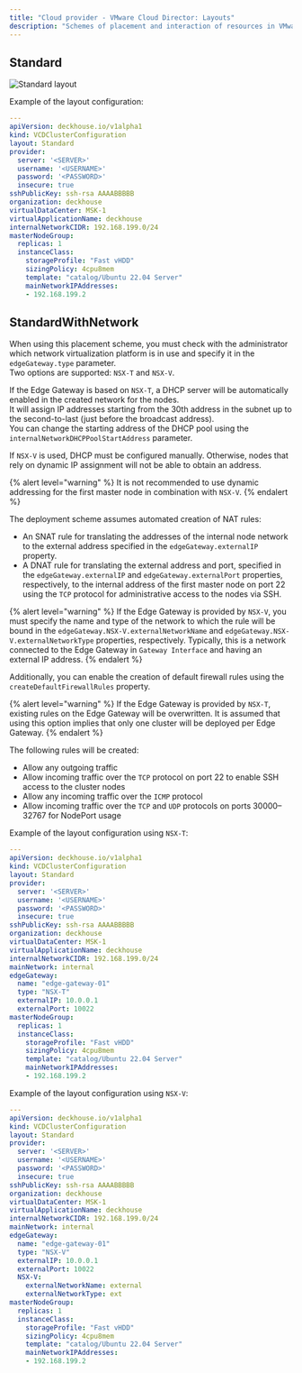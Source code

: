 ```yaml
---
title: "Cloud provider - VMware Cloud Director: Layouts"
description: "Schemes of placement and interaction of resources in VMware Cloud Director when working with the Deckhouse cloud provider."
---
```


## Standard

![Standard layout](../../images/cloud-provider-vcd/vcd-standard.png)
<!--- Source: https://www.figma.com/design/T3ycFB7P6vZIL359UJAm7g/%D0%98%D0%BA%D0%BE%D0%BD%D0%BA%D0%B8-%D0%B8-%D1%81%D1%85%D0%B5%D0%BC%D1%8B?node-id=995-11247&t=IvETjbByf1MSQzcm-0 --->

Example of the layout configuration:

```yaml
---
apiVersion: deckhouse.io/v1alpha1
kind: VCDClusterConfiguration
layout: Standard
provider:
  server: '<SERVER>'
  username: '<USERNAME>'
  password: '<PASSWORD>'
  insecure: true
sshPublicKey: ssh-rsa AAAABBBBB
organization: deckhouse
virtualDataCenter: MSK-1
virtualApplicationName: deckhouse
internalNetworkCIDR: 192.168.199.0/24
masterNodeGroup:
  replicas: 1
  instanceClass:
    storageProfile: "Fast vHDD"
    sizingPolicy: 4cpu8mem
    template: "catalog/Ubuntu 22.04 Server"
    mainNetworkIPAddresses:
    - 192.168.199.2
```

## StandardWithNetwork

When using this placement scheme, you must check with the administrator which network virtualization platform is in use and specify it in the `edgeGateway.type` parameter.  
Two options are supported: `NSX-T` and `NSX-V`.

If the Edge Gateway is based on `NSX-T`, a DHCP server will be automatically enabled in the created network for the nodes.  
It will assign IP addresses starting from the 30th address in the subnet up to the second-to-last (just before the broadcast address).  
You can change the starting address of the DHCP pool using the `internalNetworkDHCPPoolStartAddress` parameter.

If `NSX-V` is used, DHCP must be configured manually. Otherwise, nodes that rely on dynamic IP assignment will not be able to obtain an address.

{% alert level="warning" %}
It is not recommended to use dynamic addressing for the first master node in combination with `NSX-V`.
{% endalert %}

The deployment scheme assumes automated creation of NAT rules:

- An SNAT rule for translating the addresses of the internal node network to the external address specified in the `edgeGateway.externalIP` property.
- A DNAT rule for translating the external address and port, specified in the `edgeGateway.externalIP` and `edgeGateway.externalPort` properties, respectively, to the internal address of the first master node on port 22 using the `TCP` protocol for administrative access to the nodes via SSH.

{% alert level="warning" %}
If the Edge Gateway is provided by `NSX-V`, you must specify the name and type of the network to which the rule will be bound in the `edgeGateway.NSX-V.externalNetworkName` and `edgeGateway.NSX-V.externalNetworkType` properties, respectively. Typically, this is a network connected to the Edge Gateway in `Gateway Interface` and having an external IP address.
{% endalert %}

Additionally, you can enable the creation of default firewall rules using the `createDefaultFirewallRules` property.

{% alert level="warning" %}
If the Edge Gateway is provided by `NSX-T`, existing rules on the Edge Gateway will be overwritten. It is assumed that using this option implies that only one cluster will be deployed per Edge Gateway.
{% endalert %}

The following rules will be created:

- Allow any outgoing traffic
- Allow incoming traffic over the `TCP` protocol on port 22 to enable SSH access to the cluster nodes
- Allow any incoming traffic over the `ICMP` protocol
- Allow incoming traffic over the `TCP` and `UDP` protocols on ports 30000–32767 for NodePort usage

Example of the layout configuration using `NSX-T`:

```yaml
---
apiVersion: deckhouse.io/v1alpha1
kind: VCDClusterConfiguration
layout: Standard
provider:
  server: '<SERVER>'
  username: '<USERNAME>'
  password: '<PASSWORD>'
  insecure: true
sshPublicKey: ssh-rsa AAAABBBBB
organization: deckhouse
virtualDataCenter: MSK-1
virtualApplicationName: deckhouse
internalNetworkCIDR: 192.168.199.0/24
mainNetwork: internal
edgeGateway:
  name: "edge-gateway-01"
  type: "NSX-T"
  externalIP: 10.0.0.1
  externalPort: 10022
masterNodeGroup:
  replicas: 1
  instanceClass:
    storageProfile: "Fast vHDD"
    sizingPolicy: 4cpu8mem
    template: "catalog/Ubuntu 22.04 Server"
    mainNetworkIPAddresses:
    - 192.168.199.2
```

Example of the layout configuration using `NSX-V`:

```yaml
---
apiVersion: deckhouse.io/v1alpha1
kind: VCDClusterConfiguration
layout: Standard
provider:
  server: '<SERVER>'
  username: '<USERNAME>'
  password: '<PASSWORD>'
  insecure: true
sshPublicKey: ssh-rsa AAAABBBBB
organization: deckhouse
virtualDataCenter: MSK-1
virtualApplicationName: deckhouse
internalNetworkCIDR: 192.168.199.0/24
mainNetwork: internal
edgeGateway:
  name: "edge-gateway-01"
  type: "NSX-V"
  externalIP: 10.0.0.1
  externalPort: 10022
  NSX-V:
    externalNetworkName: external
    externalNetworkType: ext
masterNodeGroup:
  replicas: 1
  instanceClass:
    storageProfile: "Fast vHDD"
    sizingPolicy: 4cpu8mem
    template: "catalog/Ubuntu 22.04 Server"
    mainNetworkIPAddresses:
    - 192.168.199.2
```
